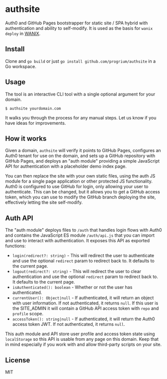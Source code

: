 # authsite

Auth0 and GitHub Pages bootstrapper for static site / SPA hybrid with authentication and ability to self-modify. It is used as the basis for `wanix deploy` in [WANIX](https://github.com/tractordev/wanix).

## Install

Clone and `go build` or just `go install github.com/progrium/authsite` in a Go workspace.

## Usage
The tool is an interactive CLI tool with a single optional argument for your domain.

```
$ authsite yourdomain.com
```

It walks you through the process for any manual steps. Let us know if you have ideas for improvements.

## How it works

Given a domain, `authsite` will verify it points to GitHub Pages, configures an Auth0 tenant for use on the domain, and sets up a GitHub repository with GitHub Pages, and deploys an "auth module" providing a simple JavaScript API for authentication with a placeholder demo index page. 

You can then replace the site with your own static files, using the auth JS module for a single page application or other protected JS functionality. Auth0 is configured to use GitHub for login, only allowing your user to authenticate. This can be changed, but it allows you to get a GitHub access token, which you can use to modify the GitHub branch deploying the site, effectively letting the site self-modify. 

## Auth API

The "auth module" deploys files to `/auth` that handles login flows with Auth0 and contains the JavaScript ES module `/auth/api.js` that you can import and use to interact with authentication. It exposes this API as exported functions:

* `login(redirect?: string)` - This will redirect the user to authenticate and use the optional `redirect` param to redirect back to. It defaults to the current page.
* `logout(redirect?: string)` - This will redirect the user to clear authentication and use the optional `redirect` param to redirect back to. It defaults to the current page.
* `isAuthenticated(): boolean` - Whether or not the user has authenticated.
* `currentUser(): Object|null` - If authenticated, it will return an object with user information. If not authenticated, it returns `null`. If this user is the SITE_ADMIN it will contain a GitHub API access token with `repo` and `profile` scope.
* `accessToken(): string|null` - If authenticated, it will return the Auth0 access token JWT. If not authenticated, it returns `null`.

This auth module and API store user profile and access token state using `localStorage` so this API is usable from any page on this domain. Keep that in mind especially if you work with and allow third-party scripts on your site.

## License

MIT